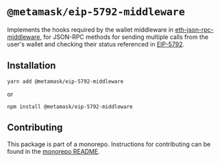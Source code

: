 # `@metamask/eip-5792-middleware`

Implements the hooks required by the wallet middleware in [eth-json-rpc-middleware](https://github.com/MetaMask/eth-json-rpc-middleware), for JSON-RPC methods for sending multiple calls from the user's wallet and checking their status referenced in [EIP-5792](https://eips.ethereum.org/EIPS/eip-5792).

## Installation

`yarn add @metamask/eip-5792-middleware`

or

`npm install @metamask/eip-5792-middleware`

## Contributing

This package is part of a monorepo. Instructions for contributing can be found in the [monorepo README](https://github.com/MetaMask/core#readme).
